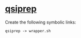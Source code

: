 # [qsiprep](https://hpc.nih.gov/apps/qsiprep.html)

Create the following symbolic links:
```
qsiprep -> wrapper.sh
```
